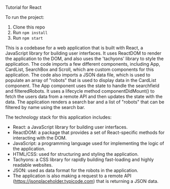 
Tutorial for React

To run the project: 
1. Clone this repo
2. Run `npm install`
3. Run `npm start`

This is a codebase for a web application that is built with React, a JavaScript library for building user interfaces. It uses ReactDOM to render the application to the DOM, and also uses the 'tachyons' library to style the application. The code imports a few different components, including App, CardList, SearchBox and Scroll, which are  custom components for this application. The code also imports a JSON data file, which is used to populate an array of "robots" that is used to display data in the CardList component. The App component uses the state to handle the searchfield and filteredRobots. It uses a lifecycle method componentDidMount() to fetch the users data from a remote API and then updates the state with the data. The application renders a search bar and a list of "robots" that can be filtered by name using the search bar.

The technology stack for this application includes:

* React: a JavaScript library for building user interfaces.
* ReactDOM: a package that provides a set of React-specific methods for interacting with the DOM.
* JavaScript: a programming language used for implementing the logic of the application.
* HTML/CSS: used for structuring and styling the application.
* Tachyons: a CSS library for rapidly building fast-loading and highly readable websites.
* JSON: used as data format for the robots in the application.
* The application is also making a request to a remote API (https://jsonplaceholder.typicode.com) that is returning a JSON data.
